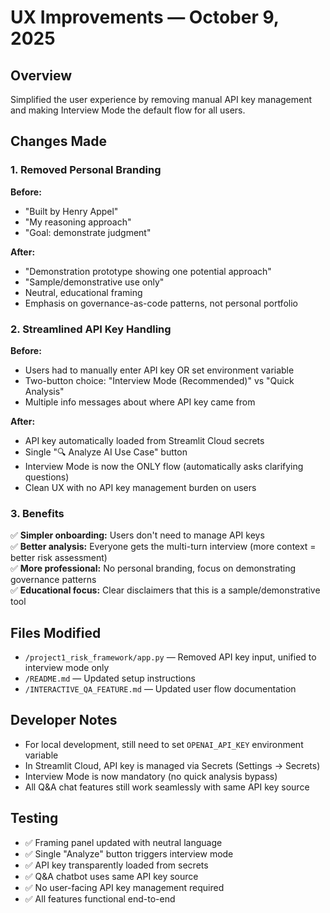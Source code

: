 # UX Improvements — October 9, 2025

## Overview
Simplified the user experience by removing manual API key management and making Interview Mode the default flow for all users.

## Changes Made

### 1. Removed Personal Branding
**Before:**
- "Built by Henry Appel"
- "My reasoning approach"
- "Goal: demonstrate judgment"

**After:**
- "Demonstration prototype showing one potential approach"
- "Sample/demonstrative use only"
- Neutral, educational framing
- Emphasis on governance-as-code patterns, not personal portfolio

### 2. Streamlined API Key Handling
**Before:**
- Users had to manually enter API key OR set environment variable
- Two-button choice: "Interview Mode (Recommended)" vs "Quick Analysis"
- Multiple info messages about where API key came from

**After:**
- API key automatically loaded from Streamlit Cloud secrets
- Single "🔍 Analyze AI Use Case" button
- Interview Mode is now the ONLY flow (automatically asks clarifying questions)
- Clean UX with no API key management burden on users

### 3. Benefits
✅ **Simpler onboarding:** Users don't need to manage API keys  
✅ **Better analysis:** Everyone gets the multi-turn interview (more context = better risk assessment)  
✅ **More professional:** No personal branding, focus on demonstrating governance patterns  
✅ **Educational focus:** Clear disclaimers that this is a sample/demonstrative tool  

## Files Modified
- `/project1_risk_framework/app.py` — Removed API key input, unified to interview mode only
- `/README.md` — Updated setup instructions
- `/INTERACTIVE_QA_FEATURE.md` — Updated user flow documentation

## Developer Notes
- For local development, still need to set `OPENAI_API_KEY` environment variable
- In Streamlit Cloud, API key is managed via Secrets (Settings → Secrets)
- Interview Mode is now mandatory (no quick analysis bypass)
- All Q&A chat features still work seamlessly with same API key source

## Testing
- ✅ Framing panel updated with neutral language
- ✅ Single "Analyze" button triggers interview mode
- ✅ API key transparently loaded from secrets
- ✅ Q&A chatbot uses same API key source
- ✅ No user-facing API key management required
- ✅ All features functional end-to-end

